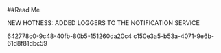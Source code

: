 ﻿##Read Me

NEW HOTNESS: ADDED LOGGERS TO THE NOTIFICATION SERVICE


642778c0-9c48-40fb-80b5-151260da20c4
c150e3a5-b53a-4071-9e6b-61d8f81dbc59

